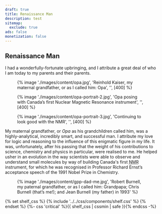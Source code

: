 ```yaml
---
draft: true
title: Renaissance Man
description: test
sitemap:
  exclude: true
ads: false
monetization: false
---
```


## Renaissance Man

I had a wonderfully-fortunate upbringing, and I attribute a great deal of who I am today to my parents and their parents.

<div class=" [ grid ] [ shelf ] ">
    <figure>
        {% image './images/content/opa.jpg', 'Reinhold Kaiser, my maternal grandfather, or as I called him: Opa', '', [400] %}
    </figure>
    <figure>
        {% image './images/content/opa-portrait-2.jpg', 'Opa posing with Canada’s first Nuclear Magnetic Resonance instrument', '', [400] %}
    </figure>
    <figure>
        {% image './images/content/opa-portrait-3.jpg', 'Continuing to look good with the NMR', '', [400] %}
    </figure>
</div>

My maternal grandfather, or *Opa* as his grandchildren called him, was a highly-analytical, incredibly smart, and successful man. I attribute my love for logic and reasoning to the influence of this enigmatic figure in my life. It was, unfortunately, after his passing that the weight of his contributions to science, chemistry and physics in particular, were realised to me. He helped usher in an evolution in the way scientists were able to observe and understand small molecules by way of building Canada's first <abbr title="Nuclear Magnetic Resonance">NMR</abbr> instrument, for which he was recognised in Professor Richard Ernst’s acceptance speech of the 1991 Nobel Prize in Chemistry.

<figure>
    {% image './images/content/gpp-dad-me.jpg', 'Robert Burnell, my paternal grandfather, or as I called him: Grandpapa; Chris Burnell (that’s me!); and Jean Burnell (my father) in 1993' %}
</figure>

{% set shelf_css %}
    {% include '../../css/components/shelf.css' %}
{% endset %}
{%- css 'critical' %}{{ shelf_css | cssmin | safe }}{% endcss -%}
